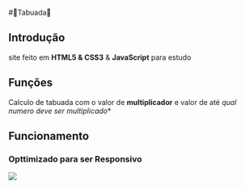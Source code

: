 #🧮Tabuada🧮
## Introdução
site feito em **HTML5 & CSS3** & **JavaScript** para estudo
## Funções
Calculo de tabuada com o valor de **multiplicador** e valor de até *qual numero deve ser multiplicado**

## Funcionamento
### Opttimizado para ser **Responsivo**
<img src="img/2023-12-12-19-22-20.gif" />
